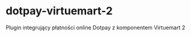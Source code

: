 dotpay-virtuemart-2
===================

Plugin integrujący płatności online Dotpay z komponentem Virtuemart 2
